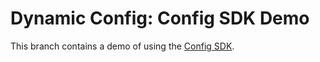 # Dynamic Config: Config SDK Demo

This branch contains a demo of using the [Config SDK](https://circleci.com/docs/circleci-config-sdk/).

